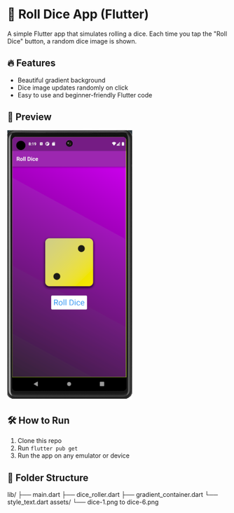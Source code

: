 # 🎲 Roll Dice App (Flutter)

A simple Flutter app that simulates rolling a dice. Each time you tap the "Roll Dice" button, a random dice image is shown.

## 🔥 Features
- Beautiful gradient background
- Dice image updates randomly on click
- Easy to use and beginner-friendly Flutter code

## 📱 Preview
![App Screenshot](assets/images/Screenshot.png)

## 🛠️ How to Run
1. Clone this repo
2. Run `flutter pub get`
3. Run the app on any emulator or device

## 📁 Folder Structure
lib/
├── main.dart
├── dice_roller.dart
├── gradient_container.dart
└── style_text.dart
assets/
└── dice-1.png to dice-6.png

